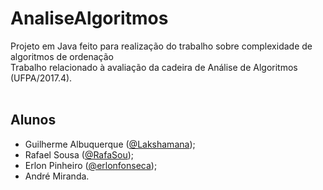 # AnaliseAlgoritmos
Projeto em Java feito para realização do trabalho sobre complexidade de algoritmos de ordenação<br/>
Trabalho relacionado à avaliação da cadeira de Análise de Algoritmos (UFPA/2017.4).<br/><br/>


## Alunos
<ul>
  <li>Guilherme Albuquerque (<a href="https://github.com/Lakshamana">@Lakshamana</a>);</li>
  <li>Rafael Sousa (<a href="https://github.com/RafaSou">@RafaSou</a>);</li>
  <li>Erlon Pinheiro (<a href="https://github.com/erlonfonseca">@erlonfonseca</a>);</li>
  <li>André Miranda.</li>
</ul>
